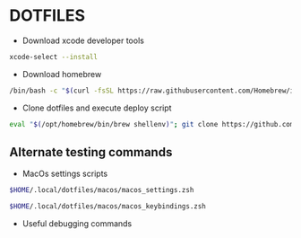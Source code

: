 # DOTFILES

- Download xcode developer tools

```sh
xcode-select --install
```

- Download homebrew

```sh
/bin/bash -c "$(curl -fsSL https://raw.githubusercontent.com/Homebrew/install/HEAD/install.sh)"
```

- Clone dotfiles and execute deploy script

```sh
eval "$(/opt/homebrew/bin/brew shellenv)"; git clone https://github.com/Wh1t3-Rabb1t/dotfiles.git "$HOME/.local/dotfiles"; $HOME/.local/dotfiles/deploy.zsh
```

## Alternate testing commands

- MacOs settings scripts

```sh
$HOME/.local/dotfiles/macos/macos_settings.zsh
```

```sh
$HOME/.local/dotfiles/macos/macos_keybindings.zsh
```

- Useful debugging commands

